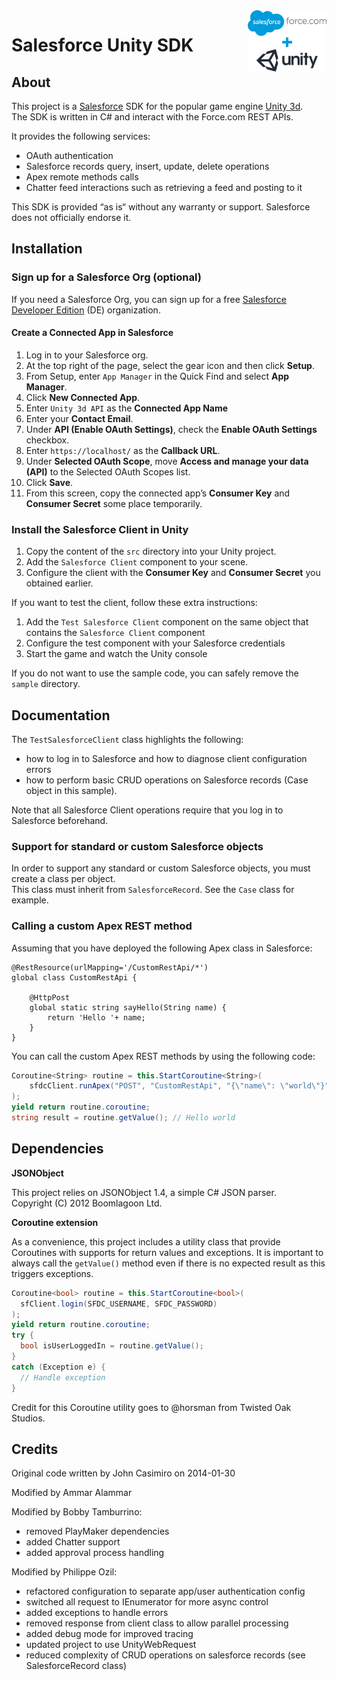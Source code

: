 <img align="right" src="/media/salesforce-unity-sdk.png?raw=true" width="25%" alt="Salesforce Unity SDK"/>

# Salesforce Unity SDK

## About
This project is a [Salesforce](https://www.salesforce.com) SDK for the popular game engine [Unity 3d](https://unity3d.com/).<br/>
The SDK is written in C# and interact with the Force.com REST APIs.

It provides the following services:
- OAuth authentication
- Salesforce records query, insert, update, delete operations
- Apex remote methods calls
- Chatter feed interactions such as retrieving a feed and posting to it

This SDK is provided “as is“ without any warranty or support. Salesforce does not officially endorse it.

## Installation

### Sign up for a Salesforce Org (optional)
If you need a Salesforce Org, you can sign up for a free [Salesforce Developer Edition](https://developer.salesforce.com/signup) (DE) organization.

#### Create a Connected App in Salesforce
1. Log in to your Salesforce org.
2. At the top right of the page, select the gear icon and then click **Setup**.
3. From Setup, enter `App Manager` in the Quick Find and select **App Manager**.
4. Click **New Connected App**.
5. Enter `Unity 3d API` as the **Connected App Name**
6. Enter your **Contact Email**.
7. Under **API (Enable OAuth Settings)**, check the **Enable OAuth Settings** checkbox.
8. Enter `https://localhost/` as the **Callback URL**.
9. Under **Selected OAuth Scope**, move **Access and manage your data (API)** to the Selected OAuth Scopes list.
10. Click **Save**.
11. From this screen, copy the connected app’s **Consumer Key** and **Consumer Secret** some place temporarily.

### Install the Salesforce Client in Unity
1. Copy the content of the `src` directory into your Unity project.
2. Add the `Salesforce Client` component to your scene.
3. Configure the client with the **Consumer Key** and **Consumer Secret** you obtained earlier.

If you want to test the client, follow these extra instructions:
1. Add the `Test Salesforce Client` component on the same object that contains the `Salesforce Client` component
2. Configure the test component with your Salesforce credentials
3. Start the game and watch the Unity console

If you do not want to use the sample code, you can safely remove the `sample` directory.

## Documentation

The `TestSalesforceClient` class highlights the following:
- how to log in to Salesforce and how to diagnose client configuration errors
- how to perform basic CRUD operations on Salesforce records (Case object in this sample).

Note that all Salesforce Client operations require that you log in to Salesforce beforehand.

### Support for standard or custom Salesforce objects
In order to support any standard or custom Salesforce objects, you must create a class per object.<br/>
This class must inherit from `SalesforceRecord`. See the `Case` class for example.

### Calling a custom Apex REST method
Assuming that you have deployed the following Apex class in Salesforce:
```apex
@RestResource(urlMapping='/CustomRestApi/*')
global class CustomRestApi {

    @HttpPost
    global static string sayHello(String name) {
        return 'Hello '+ name;
    }
}
```

You can call the custom Apex REST methods by using the following code:
```C#
Coroutine<String> routine = this.StartCoroutine<String>(
    sfdcClient.runApex("POST", "CustomRestApi", "{\"name\": \"world\"}", "")
);
yield return routine.coroutine;
string result = routine.getValue(); // Hello world
```

## Dependencies

**JSONObject**

This project relies on JSONObject 1.4, a simple C# JSON parser.<br/>
Copyright (C) 2012 Boomlagoon Ltd.

**Coroutine extension**

As a convenience, this project includes a utility class that provide Coroutines with supports for return values and exceptions.
It is important to always call the `getValue()` method even if there is no expected result as this triggers exceptions.

```C#
Coroutine<bool> routine = this.StartCoroutine<bool>(
  sfClient.login(SFDC_USERNAME, SFDC_PASSWORD)
);
yield return routine.coroutine;
try {
  bool isUserLoggedIn = routine.getValue();
}
catch (Exception e) {
  // Handle exception
}
```

Credit for this Coroutine utility goes to @horsman from Twisted Oak Studios.

## Credits
Original code written by John Casimiro on 2014-01-30

Modified by Ammar Alammar

Modified by Bobby Tamburrino:
- removed PlayMaker dependencies
- added Chatter support
- added approval process handling

Modified by Philippe Ozil:
- refactored configuration to separate app/user authentication config
- switched all request to IEnumerator for more async control
- added exceptions to handle errors
- removed response from client class to allow parallel processing
- added debug mode for improved tracing
- updated project to use UnityWebRequest
- reduced complexity of CRUD operations on salesforce records (see SalesforceRecord class)